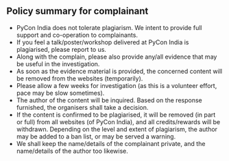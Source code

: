 
## Policy summary for complainant

- PyCon India does not tolerate plagiarism. We intent to provide full support
  and co-operation to complainants.
- If you feel a talk/poster/workshop delivered at PyCon India is plagiarised, 
  please report to us.
- Along with the complain, please also provide any/all evidence that may be useful
  in the investigation.
- As soon as the evidence material is provided, the concerned content will be removed
  from the websites (temporarily).
- Please allow a few weeks for investigation (as this is a volunteer effort, pace 
  may be slow sometimes).
- The author of the content will be inquired. Based on the response furnished,
  the organisers shall take a decision.
- If the content is confirmed to be plagiarised, it will be removed (in part or full)
  from all websites (of PyCon India), and all credits/rewards will be withdrawn.
  Depending on the level and extent of plagiarism, the author may be added to
  a ban list, or may be served a warning.
- We shall keep the name/details of the complainant private, and the name/details of
  the author too likewise.


